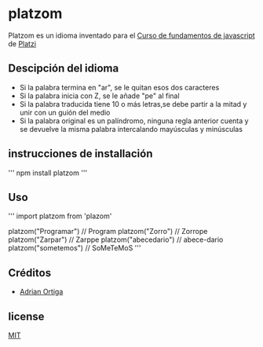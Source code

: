 # platzom

Platzom es un idioma inventado para el [Curso de fundamentos de javascript](https://platzi.com/js)
de [Platzi](https://platzi.com/js)

## Descipción del idioma

- Si la palabra termina en "ar", se le quitan esos dos caracteres
- Si la palabra inicia con Z, se le añade "pe" al final
- Si la palabra traducida tiene 10 o más letras,se debe partir a la mitad y
  unir con un guión del medio
- Si la palabra original es un palíndromo, ninguna regla anterior cuenta y
  se devuelve la misma palabra intercalando mayúsculas y minúsculas

## instrucciones de installación

'''
npm install platzom
'''

## Uso

'''
import platzom from 'plazom'

platzom("Programar") // Program
platzom("Zorro") // Zorrope
platzom("Zarpar") // Zarppe
platzom("abecedario") // abece-dario
platzom("sometemos") // SoMeTeMoS
'''

## Créditos

- [Adrian Ortiga](https://www.adrianortiga.com)

## license

[MIT](https://opensource.org/licenses/MIT)
